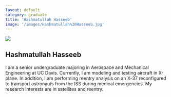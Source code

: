 ```yaml
---
layout: default
category: graduate
title: 'Hashmatullah Hasseeb'
image: '/images/Hashmatullah%20Hasseeb.jpg'
---
```


<img src="{{ page.image }}">

<h2 class="team-title">Hashmatullah Hasseeb</h2>
<h4 class="team-position"></h4>
<p>I am a senior undergraduate majoring in Aerospace and Mechanical Engineering at UC Davis. Currently, I am modeling and testing aircraft in X-plane. In addition, I am performing reentry analysis on an X-37 reconfigured to transport astronauts from the ISS during medical emergencies. My research interests are in satellites and reentry.</p>
<ul class="team-member-other-info"></ul>
